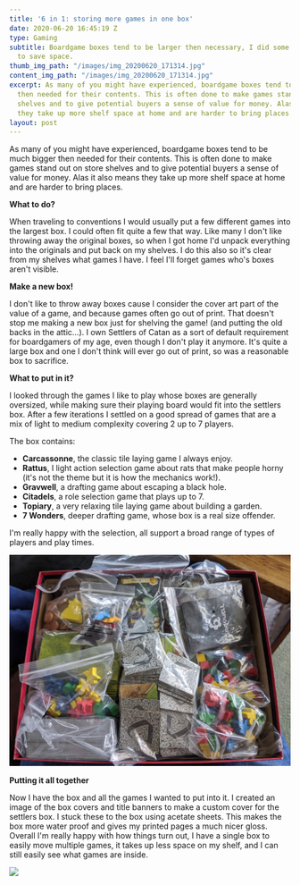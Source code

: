 ```yaml
---
title: '6 in 1: storing more games in one box'
date: 2020-06-20 16:45:19 Z
type: Gaming
subtitle: Boardgame boxes tend to be larger then necessary, I did some consolidation
  to save space.
thumb_img_path: "/images/img_20200620_171314.jpg"
content_img_path: "/images/img_20200620_171314.jpg"
excerpt: As many of you might have experienced, boardgame boxes tend to be much bigger
  then needed for their contents. This is often done to make games stand out on store
  shelves and to give potential buyers a sense of value for money. Alas it also means
  they take up more shelf space at home and are harder to bring places.
layout: post
---
```


As many of you might have experienced, boardgame boxes tend to be much bigger then needed for their contents. This is often done to make games stand out on store shelves and to give potential buyers a sense of value for money. Alas it also means they take up more shelf space at home and are harder to bring places.

**What to do?**

When traveling to conventions I would usually put a few different games into the largest box. I could often fit quite a few that way. Like many I don't like throwing away the original boxes, so when I got home I'd unpack everything into the originals and put back on my shelves. I do this also so it's clear from my shelves what games I have. I feel I'll forget games who's boxes aren't visible.

**Make a new box!**

I don't like to throw away boxes cause I consider the cover art part of the value of a game, and because games often go out of print. That doesn't stop me making a new box just for shelving the game! (and putting the old backs in the attic...). I own Settlers of Catan as a sort of default requirement for boardgamers of my age, even though I don't play it anymore. It's quite a large box and one I don't think will ever go out of print, so was a reasonable box to sacrifice.

**What to put in it?**

I looked through the games I like to play whose boxes are generally oversized, while making sure their playing board would fit into the settlers box. After a few iterations I settled on a good spread of games that are a mix of light to medium complexity covering 2 up to 7 players. 

The box contains:

* **Carcassonne**, the classic tile laying game I always enjoy.
* **Rattus**, I light action selection game about rats that make people horny (it's not the theme but it is how the mechanics work!).
* **Gravwell**, a drafting game about escaping a black hole.
* **Citadels**, a role selection game that plays up to 7.
* **Topiary**, a very relaxing tile laying game about building a garden.
* **7 Wonders**, deeper drafting game, whose box is a real size offender.    

I'm really happy with the selection, all support a broad range of types of players and play times.

![](/images/img_20200620_171250.jpg)

**Putting it all together**

Now I have the box and all the games I wanted to put into it. I created an image of the box covers and title banners to make a custom cover for the settlers box. I stuck these to the box using acetate sheets. This makes the box more water proof and gives my printed pages a much nicer gloss. Overall I'm really happy with how things turn out, I have a single box to easily move multiple games, it takes up less space on my shelf, and I can still easily see what games are inside.

![](/images/img_20200621_145518.jpg)